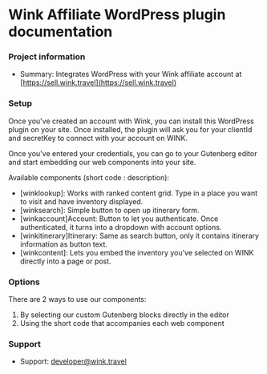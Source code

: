 # Wink Affiliate WordPress plugin documentation #

### Project information ###

* Summary: Integrates WordPress with your Wink affiliate account at [https://sell.wink.travel](https://sell.wink.travel)

### Setup ###
Once you've created an account with Wink, you can install this WordPress plugin on your site. Once installed, the plugin will ask you for your clientId and secretKey to connect with your account on WINK. 

Once you've entered your credentials, you can go to your Gutenberg editor and start embedding our web components into your site.

Available components (short code : description):

* [winklookup]: Works with ranked content grid. Type in a place you want to visit and have inventory displayed.
* [winksearch]: Simple button to open up itinerary form.
* [winkaccount]Account: Button to let you authenticate. Once authenticated, it turns into a dropdown with account options.
* [winkitinerary]Itinerary: Same as search button, only it contains itinerary information as button text.
* [winkcontent]: Lets you embed the inventory you've selected on WINK directly into a page or post.

### Options ###
There are 2 ways to use our components:

1. By selecting our custom Gutenberg blocks directly in the editor
2. Using the short code that accompanies each web component

### Support ###

* Support: developer@wink.travel

[https://sell.wink.travel]: https://sell.wink.travel
